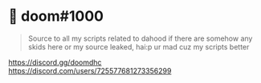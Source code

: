 # 💸 doom#1000
> Source to all my scripts related to dahood
> if there are somehow any skids here or my source leaked, hai:p ur mad cuz my scripts better

https://discord.gg/doomdhc
https://discord.com/users/725577681273356299
